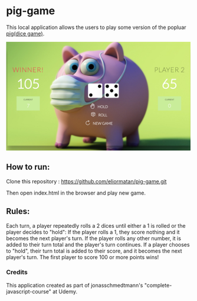 # pig-game

This local application allows the users to play some version of the popluar [pig(dice game)](https://en.wikipedia.org/wiki/Pig_(dice_game)).

<img src="https://github.com/eliormatan/pig-game/blob/main/winner.png?raw=true" width="500" >

## How to run:

Clone this repository : https://github.com/eliormatan/pig-game.git

Then open index.html in the browser and play new game.

## Rules:
Each turn, a player repeatedly rolls a 2 dices until either a 1 is rolled or the player decides to "hold":
If the player rolls a 1, they score nothing and it becomes the next player's turn.
If the player rolls any other number, it is added to their turn total and the player's turn continues.
If a player chooses to "hold", their turn total is added to their score, and it becomes the next player's turn.
The first player to score 100 or more points wins!   
	

### Credits
This application created as part of jonasschmedtmann's "complete-javascript-course" at Udemy.
